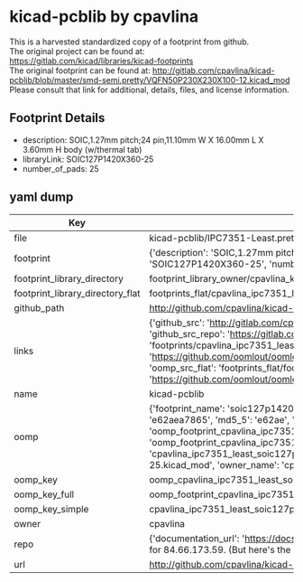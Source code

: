 # kicad-pcblib by cpavlina  
This is a harvested standardized copy of a footprint from github.  
The original project can be found at:  
https://gitlab.com/kicad/libraries/kicad-footprints  
The original footprint can be found at:
http://gitlab.com/cpavlina/kicad-pcblib/blob/master/smd-semi.pretty/VQFN50P230X230X100-12.kicad_mod
Please consult that link for additional, details, files, and license information.  
## Footprint Details
* description: SOIC,1.27mm pitch;24 pin,11.10mm W X 16.00mm L X 3.60mm H body (w/thermal tab)  
* libraryLink: SOIC127P1420X360-25  
* number_of_pads: 25  
## yaml dump  
| Key | Value |  
| --- | --- |  
| file | kicad-pcblib/IPC7351-Least.pretty/SOIC127P1420X360-25.kicad_mod |  
| footprint | {'description': 'SOIC,1.27mm pitch;24 pin,11.10mm W X 16.00mm L X 3.60mm H body (w/thermal tab)', 'libraryLink': 'SOIC127P1420X360-25', 'number_of_pads': 25} |  
| footprint_library_directory | footprint_library_owner/cpavlina_kicad-pcblib |  
| footprint_library_directory_flat | footprints_flat/cpavlina_ipc7351_least_soic127p1420x360_25/working |  
| github_path | http://github.com/cpavlina/kicad-pcblib/blob/master/IPC7351-Least.pretty/SOIC127P1420X360-25.kicad_mod |  
| links | {'github_src': 'http://gitlab.com/cpavlina/kicad-pcblib/blob/master/smd-semi.pretty/VQFN50P230X230X100-12.kicad_mod', 'github_src_repo': 'https://gitlab.com/kicad/libraries/kicad-footprints', 'oomp_bot': 'footprints/cpavlina_ipc7351_least_soic127p1420x360_25/working', 'oomp_bot_github': 'https://github.com/oomlout/oomlout_oomp_footprint_bot/tree/main/footprints/cpavlina_ipc7351_least_soic127p1420x360_25/working', 'oomp_src_flat': 'footprints_flat/footprints_flat/cpavlina_ipc7351_least_soic127p1420x360_25/working', 'oomp_src_flat_github': 'https://github.com/oomlout/oomlout_oomp_footprint_src/tree/main/footprints_flat/cpavlina_ipc7351_least_soic127p1420x360_25/working'} |  
| name | kicad-pcblib |  
| oomp | {'footprint_name': 'soic127p1420x360_25', 'library_name': 'ipc7351_least', 'md5': 'e62aea786515eeb556fb789e7523d599', 'md5_10': 'e62aea7865', 'md5_5': 'e62ae', 'md5_6': 'e62aea', 'oomp_key': 'oomp_cpavlina_ipc7351_least_soic127p1420x360_25', 'oomp_key_extra': 'oomp_footprint_cpavlina_ipc7351_least_soic127p1420x360_25', 'oomp_key_full': 'oomp_footprint_cpavlina_ipc7351_least_soic127p1420x360_25_e62aea', 'oomp_key_simple': 'cpavlina_ipc7351_least_soic127p1420x360_25', 'original_filename': 'kicad-pcblib/IPC7351-Least.pretty/SOIC127P1420X360-25.kicad_mod', 'owner_name': 'cpavlina'} |  
| oomp_key | oomp_cpavlina_ipc7351_least_soic127p1420x360_25 |  
| oomp_key_full | oomp_footprint_cpavlina_ipc7351_least_soic127p1420x360_25 |  
| oomp_key_simple | cpavlina_ipc7351_least_soic127p1420x360_25 |  
| owner | cpavlina |  
| repo | {'documentation_url': 'https://docs.github.com/rest/overview/resources-in-the-rest-api#rate-limiting', 'message': "API rate limit exceeded for 84.66.173.59. (But here's the good news: Authenticated requests get a higher rate limit. Check out the documentation for more details.)"} |  
| url | http://github.com/cpavlina/kicad-pcblib |  

